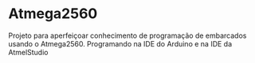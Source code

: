 # Atmega2560
Projeto para aperfeiçoar conhecimento de programação de embarcados usando o Atmega2560. Programando na IDE do Arduino e na IDE da AtmelStudio
